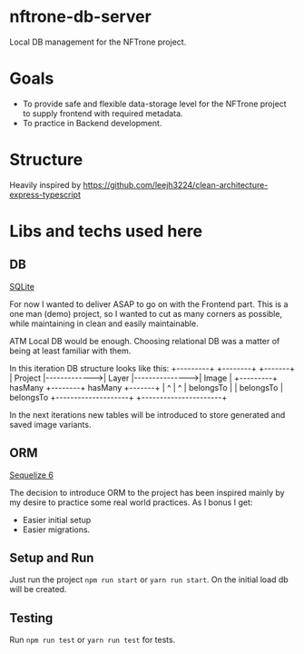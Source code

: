 # nftrone-db-server
Local DB management for the NFTrone project.

# Goals
- To provide safe and flexible data-storage level for the NFTrone project to supply frontend with required metadata.
- To practice in Backend development. 

# Structure 
Heavily inspired by 
https://github.com/leejh3224/clean-architecture-express-typescript



# Libs and techs used here
## DB 
[SQLite](https://www.sqlite.org/)

For now I wanted to deliver ASAP to go on with the Frontend part. This is a one man (demo) project, so I wanted to cut as many corners as possible, while maintaining in clean and easily maintainable.

ATM Local DB would be enough. Choosing relational DB was a matter of being at least familiar with them.

In this iteration DB structure looks like this: 
+---------+              +--------+                +-------+
| Project |------------->| Layer  |--------------->| Image |
+---------+   hasMany    +--------+     hasMany    +-------+
     |                    ^    |                      ^
     | belongsTo          |    | belongsTo            | belongsTo
     +--------------------+    +----------------------+  

In the next iterations new tables will be introduced to store generated and saved image variants. 

## ORM
[Sequelize 6](https://sequelize.org/)

The decision to introduce ORM to the project has been inspired mainly by my desire to practice some real world practices. As I bonus I get: 
- Easier initial setup
- Easier migrations.

## Setup and Run
Just run the project `npm run start` or `yarn run start`.
On the initial load db will be created. 

## Testing
Run `npm run test` or `yarn run test` for tests.

